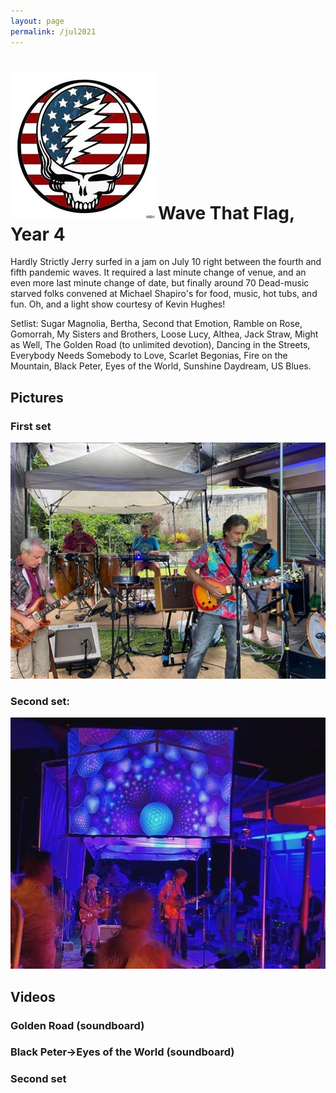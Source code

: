 ```yaml
---
layout: page
permalink: /jul2021
---
```


<h1><img class="ui avatar image" src="/images/july4.jpg">Wave That Flag, Year 4</h1>

Hardly Strictly Jerry surfed in a jam on July 10 right between the fourth and fifth pandemic waves. It required a last minute change of venue, and an even more last minute change of date, but finally around 70 Dead-music starved folks convened at Michael Shapiro's for food, music, hot tubs, and fun. Oh, and a light show courtesy of Kevin Hughes!

Setlist: Sugar Magnolia, Bertha, Second that Emotion, Ramble on Rose, Gomorrah, My Sisters and Brothers, Loose Lucy, Althea, Jack Straw, Might as Well, The Golden Road (to unlimited devotion), Dancing in the Streets, Everybody Needs Somebody to Love, Scarlet Begonias, Fire on the Mountain, Black Peter, Eyes of the World, Sunshine Daydream, US Blues.

## Pictures

### First set

<img class="ui centered fluid image" src="/images/hsj-jul-2021-2.jpeg">

### Second set:

<img class="ui centered fluid image" src="/images/hsj-jul-2021-1.jpeg">

## Videos

### Golden Road (soundboard)

<div class="ui embed" data-source="youtube" data-id="wOQRIgasbr4"></div>

### Black Peter->Eyes of the World (soundboard)

<div class="ui embed" data-source="youtube" data-id="JtfXf6aOi9M"></div>

### Second set

<div class="ui embed" data-source="youtube" data-id="clokkC1EZq0"></div>




